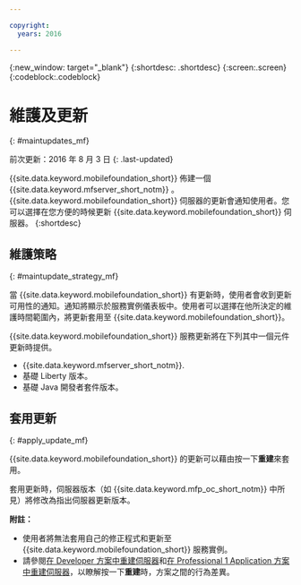 ```yaml
---

copyright:
  years: 2016

---
```


{:new_window: target="_blank"}
{:shortdesc: .shortdesc}
{:screen:.screen}
{:codeblock:.codeblock}

# 維護及更新
{: #maintupdates_mf}

前次更新：2016 年 8 月 3 日
{: .last-updated}

{{site.data.keyword.mobilefoundation_short}} 佈建一個 {{site.data.keyword.mfserver_short_notm}} <!--on {{site.data.keyword.containerlong}} as a container group-->。{{site.data.keyword.mobilefoundation_short}} 伺服器的更新會通知使用者。您可以選擇在您方便的時候更新 {{site.data.keyword.mobilefoundation_short}} 伺服器。
{:shortdesc}

## 維護策略
{: #maintupdate_strategy_mf}

當 {{site.data.keyword.mobilefoundation_short}} 有更新時，使用者會收到更新可用性的通知。通知將顯示於服務實例儀表板中。使用者可以選擇在他所決定的維護時間範圍內，將更新套用至 {{site.data.keyword.mobilefoundation_short}}。

{{site.data.keyword.mobilefoundation_short}} 服務更新將在下列其中一個元件更新時提供。

* {{site.data.keyword.mfserver_short_notm}}.
* 基礎 Liberty 版本。
* 基礎 Java 開發者套件版本。


## 套用更新
{: #apply_update_mf}

{{site.data.keyword.mobilefoundation_short}} 的更新可以藉由按一下**重建**來套用。

套用更新時，伺服器版本（如 {{site.data.keyword.mfp_oc_short_notm}} 中所見）將修改為指出伺服器更新版本。

**附註：**
* 使用者將無法套用自己的修正程式和更新至 {{site.data.keyword.mobilefoundation_short}} 服務實例。
* 請參閱[在 Developer 方案中重建伺服器](c_using_mfs_p1.html#recreate_mobilefoundation_p1)和[在 Professional 1 Application 方案中重建伺服器](c_using_mfs_p2.html#recreate_mobilefoundation_p2)，以瞭解按一下**重建**時，方案之間的行為差異。
